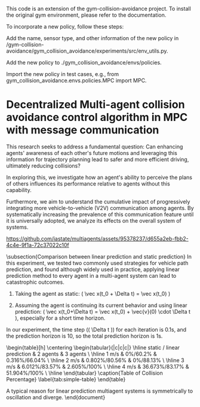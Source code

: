 <!--
I finally solved the problem. I did cd rl_gym../gym_collision... and then  git push --set-upstream --force origin main
finally pushed the recursive module to git

        px = agent[0]
        py = agent[1]
        gx = agent[2]
        gy = agent[3]
        pref_speed = agent[4]
        radius = agent[5]
-->
This code is an extension of the gym-collision-avoidance project. To install the original gym environment, please refer to the documentation.

To incorporate a new policy, follow these steps:

Add the name, sensor type, and other information of the new policy in /gym-collision-avoidance/gym_collision_avoidance/experiments/src/env_utils.py.

Add the new policy to ./gym_collision_avoidance/envs/policies.

Import the new policy in test cases, e.g., from gym_collision_avoidance.envs.policies.MPC import MPC.
# Decentralized Multi-agent collision avoidance control algorithm in MPC with message communication
This research seeks to address a fundamental question: Can enhancing agents' awareness of each other's future motions and leveraging this information for trajectory planning lead to safer and more efficient driving, ultimately reducing collisions?

In exploring this, we investigate how an agent's ability to perceive the plans of others influences its performance relative to agents without this capability.

Furthermore, we aim to understand the cumulative impact of progressively integrating more vehicle-to-vehicle (V2V) communication among agents. By systematically increasing the prevalence of this communication feature until it is universally adopted, we analyze its effects on the overall system of systems.

https://github.com/iastate/multiagents/assets/95378237/d655a2eb-fbb2-4c4e-9f1a-72c37022c10f

\subsection{Comparison between linear prediction and static prediction}
In this experiment, we tested two commonly used strategies for vehicle path prediction, and found although widely used in practice, applying linear prediction method to every agent in a multi-agent system can lead to catastrophic outcomes.

1) Taking the agent as static: \( \vec x(t_0 + \Delta t) = \vec x(t_0) \)

2) Assuming the agent is continuing its current behavior and using linear prediction: \( \vec x(t_0+\Delta t) = \vec x(t_0) + \vec{v}(0) \cdot \Delta t \), especially for a short time horizon. 

In our experiment, the time step (\( \Delta t \)) for each iteration is 0.1s, and the prediction horizon is 10, so the total prediction horizon is 1s. 



\begin{table}[h]
  \centering
  \begin{tabular}{|c|c|c|}
    \hline
    static / linear prediction & 2 agents & 3 agents \\
    \hline
    1 m/s &  0\%/60.2\% & 0.316\%/66.04\% \\
    \hline
    2 m/s & 0.802\%/80.56\% & 0\%/88.13\% \\
    \hline
    3 m/s & 6.012\%/83.57\% & 2.605\%/100\% \\
    \hline
    4 m/s & 36.673\%/83.17\% & 51.904\%/100\% \\
    \hline
  \end{tabular}
  \caption{Table of Collision Percentage}
  \label{tab:simple-table}
\end{table}

A typical reason for linear prediction multiagent systems is symmetrically  to oscillation and diverge. 
\end{document}
 
